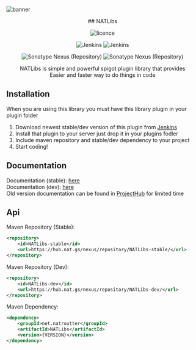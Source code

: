 ![banner](https://cdn.nat.gs/img/NATLibs_Banner.png)

<div align="center">
## NATLibs

![licence](https://img.shields.io/badge/License-MIT-brightgreen)

![Jenkins](https://img.shields.io/jenkins/build?jobUrl=https%3A%2F%2Fhub.nat.gs%2Fjenkins%2Fjob%2FNATLibs%2520-%2520Dev%2F&label=Last%20dev%20Build&style=flat-square)
![Jenkins](https://img.shields.io/jenkins/build?jobUrl=https%3A%2F%2Fhub.nat.gs%2Fjenkins%2Fjob%2FNATLibs%2520-%2520stable%2F&label=Last%20stable%20Build&style=flat-square)

![Sonatype Nexus (Repository)](https://img.shields.io/nexus/NATLibs-dev/net.natroutter/NATLibs?label=nexus%20-%20dev&server=https%3A%2F%2Fhub.nat.gs%2Fnexus%2F&style=flat-square)
![Sonatype Nexus (Repository)](https://img.shields.io/nexus/NATLibs-stable/net.natroutter/NATLibs?label=nexus%20-%20stable&server=https%3A%2F%2Fhub.nat.gs%2Fnexus%2F&style=flat-square)

NATLibs is simple and powerful spigot plugin library that provides  
Easier and faster way to do things in code

</div>

## Installation
When you are using this library you must have this library plugin in your plugin folder  

1. Download newest stable/dev version of this plugin from [Jenkins](https://hub.nat.gs/jenkins)  
2. Install that plugin to your server just drop it in your plugins fodler
3. Include maven repository and stable/dev dependency to your project
4. Start coding!

## Documentation
Documentation (stable): [here](https://hub.nat.gs/javadoc/NATLibs/latest.php?branch=stable)  
Documentation (dev): [here](https://hub.nat.gs/javadoc/NATLibs/latest.php?branch=dev)  
Old version documentation can be found in [ProjectHub](https://hub.nat.gs/) for limited time

## Api
Maven Repository (Stable):
````xml
<repository>
    <id>NATLibs-stable</id>
    <url>https://hub.nat.gs/nexus/repository/NATLibs-stable/</url>
</repository>
````
Maven Repository (Dev):
````xml
<repository>
    <id>NATLibs-dev</id>
    <url>https://hub.nat.gs/nexus/repository/NATLibs-dev/</url>
</repository>
````
Maven Dependency:
````xml
<dependency>
    <groupId>net.natroutter</groupId>
    <artifactId>NATLibs</artifactId>
    <version>{VERSION}</version>
</dependency>
````